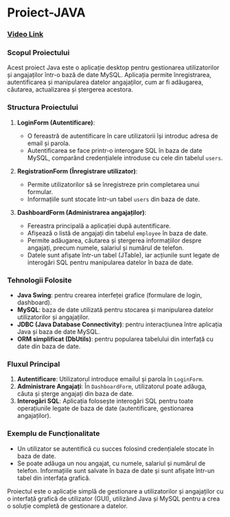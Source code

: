 # Proiect-JAVA

### [Video Link](https://drive.google.com/file/d/1yZVe1SQY9r1KBVslqY74fUx5qQyliGHq/view?usp=drive_link)

### **Scopul Proiectului**
Acest proiect Java este o aplicație desktop pentru gestionarea utilizatorilor și angajaților într-o bază de date MySQL. Aplicația permite înregistrarea, autentificarea și manipularea datelor angajaților, cum ar fi adăugarea, căutarea, actualizarea și ștergerea acestora.

### **Structura Proiectului**

1. **LoginForm (Autentificare)**:
   - O fereastră de autentificare în care utilizatorii își introduc adresa de email și parola.
   - Autentificarea se face printr-o interogare SQL în baza de date MySQL, comparând credențialele introduse cu cele din tabelul `users`.

2. **RegistrationForm (Înregistrare utilizator)**:
   - Permite utilizatorilor să se înregistreze prin completarea unui formular.
   - Informațiile sunt stocate într-un tabel `users` din baza de date.

3. **DashboardForm (Administrarea angajaților)**:
   - Fereastra principală a aplicației după autentificare.
   - Afișează o listă de angajați din tabelul `employee` în baza de date.
   - Permite adăugarea, căutarea și ștergerea informațiilor despre angajați, precum numele, salariul și numărul de telefon.
   - Datele sunt afișate într-un tabel (JTable), iar acțiunile sunt legate de interogări SQL pentru manipularea datelor în baza de date.

### **Tehnologii Folosite**
- **Java Swing**: pentru crearea interfeței grafice (formulare de login, dashboard).
- **MySQL**: baza de date utilizată pentru stocarea și manipularea datelor utilizatorilor și angajaților.
- **JDBC (Java Database Connectivity)**: pentru interacțiunea între aplicația Java și baza de date MySQL.
- **ORM simplificat (DbUtils)**: pentru popularea tabelului din interfață cu date din baza de date.

### **Fluxul Principal**
1. **Autentificare**: Utilizatorul introduce emailul și parola în `LoginForm`.
2. **Administrare Angajați**: În `DashboardForm`, utilizatorul poate adăuga, căuta și șterge angajați din baza de date.
3. **Interogări SQL**: Aplicația folosește interogări SQL pentru toate operațiunile legate de baza de date (autentificare, gestionarea angajaților).

### **Exemplu de Funcționalitate**
- Un utilizator se autentifică cu succes folosind credențialele stocate în baza de date.
- Se poate adăuga un nou angajat, cu numele, salariul și numărul de telefon. Informațiile sunt salvate în baza de date și sunt afișate într-un tabel din interfața grafică.

Proiectul este o aplicație simplă de gestionare a utilizatorilor și angajaților cu o interfață grafică de utilizator (GUI), utilizând Java și MySQL pentru a crea o soluție completă de gestionare a datelor.
